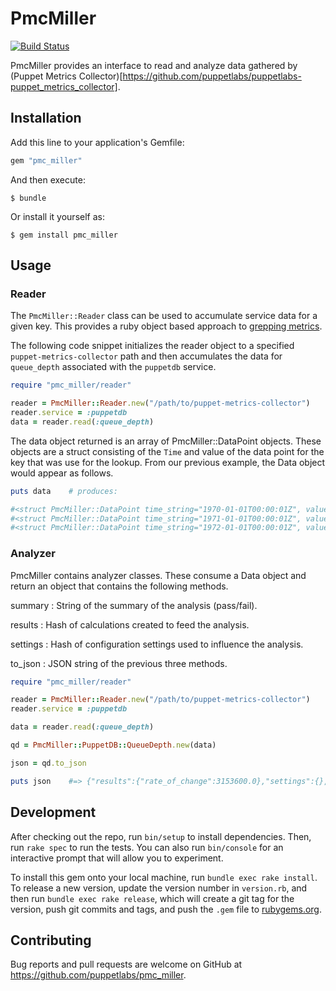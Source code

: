 # PmcMiller
[![Build Status](https://travis-ci.com/puppetlabs/pmc_miller.svg?branch=master)](https://travis-ci.com/puppetlabs/pmc_miller)


PmcMiller provides an interface to read and analyze data gathered by
(Puppet Metrics Collector)[https://github.com/puppetlabs/puppetlabs-puppet_metrics_collector].


## Installation

Add this line to your application's Gemfile:

```ruby
gem "pmc_miller"
```

And then execute:

    $ bundle

Or install it yourself as:

    $ gem install pmc_miller


## Usage

### Reader

The `PmcMiller::Reader` class can be used to accumulate service data for a
given key.  This provides a ruby object based approach to
[grepping metrics](https://github.com/puppetlabs/puppetlabs-puppet_metrics_collector#grepping-metrics).

The following code snippet initializes the reader object to a specified
`puppet-metrics-collector` path and then accumulates the data for `queue_depth`
associated with the `puppetdb` service.

```ruby
require "pmc_miller/reader"

reader = PmcMiller::Reader.new("/path/to/puppet-metrics-collector")
reader.service = :puppetdb
data = reader.read(:queue_depth)
```

The data object returned is an array of PmcMiller::DataPoint objects.  These
objects are a struct consisting of the `Time` and value of the data point for
the key that was use for the lookup.  From our previous example, the Data
object would appear as follows.

```ruby
puts data    # produces:

#<struct PmcMiller::DataPoint time_string="1970-01-01T00:00:01Z", value=0>
#<struct PmcMiller::DataPoint time_string="1971-01-01T00:00:01Z", value=10>
#<struct PmcMiller::DataPoint time_string="1972-01-01T00:00:01Z", value=20>
```


### Analyzer
PmcMiller contains analyzer classes.  These consume a Data object and return an
object that contains the following methods.

summary
: String of the summary of the analysis (pass/fail).

results
: Hash of calculations created to feed the analysis.

settings
: Hash of configuration settings used to influence the analysis.

to_json
: JSON string of the previous three methods.


```ruby
require "pmc_miller/reader"

reader = PmcMiller::Reader.new("/path/to/puppet-metrics-collector")
reader.service = :puppetdb

data = reader.read(:queue_depth)

qd = PmcMiller::PuppetDB::QueueDepth.new(data)

json = qd.to_json

puts json    #=> {"results":{"rate_of_change":3153600.0},"settings":{},"summary":"fail"}
```


## Development

After checking out the repo, run `bin/setup` to install dependencies. Then, run
`rake spec` to run the tests. You can also run `bin/console` for an interactive
prompt that will allow you to experiment.

To install this gem onto your local machine, run `bundle exec rake install`. To
release a new version, update the version number in `version.rb`, and then run
`bundle exec rake release`, which will create a git tag for the version, push
git commits and tags, and push the `.gem` file to
[rubygems.org](https://rubygems.org).


## Contributing

Bug reports and pull requests are welcome on GitHub at
https://github.com/puppetlabs/pmc_miller.

